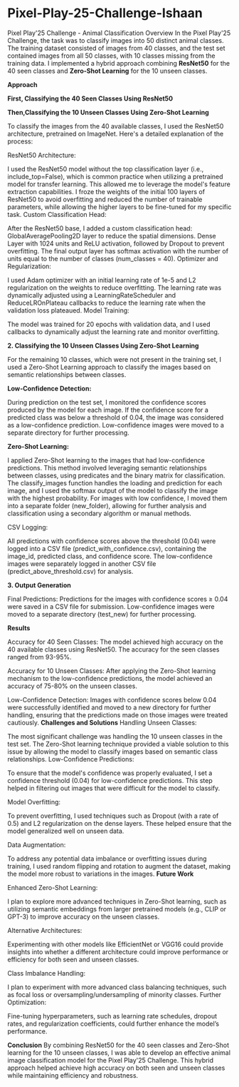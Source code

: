 # Pixel-Play-25-Challenge-Ishaan
Pixel Play'25 Challenge - Animal Classification
Overview
In the Pixel Play'25 Challenge, the task was to classify images into 50 distinct animal classes. The training dataset consisted of images from 40 classes, and the test set contained images from all 50 classes, with 10 classes missing from the training data. I implemented a hybrid approach combining ****ResNet50**** for the 40 seen classes and **Zero-Shot Learning** for the 10 unseen classes.

**Approach**

**First, Classifying the 40 Seen Classes Using ResNet50**

**Then,Classifying the 10 Unseen Classes Using Zero-Shot Learning**

To classify the images from the 40 available classes, I used the ResNet50 architecture, pretrained on ImageNet. Here's a detailed explanation of the process:

ResNet50 Architecture:

I used the ResNet50 model without the top classification layer (i.e., include_top=False), which is common practice when utilizing a pretrained model for transfer learning. This allowed me to leverage the model's feature extraction capabilities.
I froze the weights of the initial 100 layers of ResNet50 to avoid overfitting and reduced the number of trainable parameters, while allowing the higher layers to be fine-tuned for my specific task.
Custom Classification Head:

After the ResNet50 base, I added a custom classification head:
GlobalAveragePooling2D layer to reduce the spatial dimensions.
Dense Layer with 1024 units and ReLU activation, followed by Dropout to prevent overfitting.
The final output layer has softmax activation with the number of units equal to the number of classes (num_classes = 40).
Optimizer and Regularization:

I used Adam optimizer with an initial learning rate of 1e-5 and L2 regularization on the weights to reduce overfitting.
The learning rate was dynamically adjusted using a LearningRateScheduler and ReduceLROnPlateau callbacks to reduce the learning rate when the validation loss plateaued.
Model Training:

The model was trained for 20 epochs with validation data, and I used callbacks to dynamically adjust the learning rate and monitor overfitting.

**2. Classifying the 10 Unseen Classes Using Zero-Shot Learning**

For the remaining 10 classes, which were not present in the training set, I used a Zero-Shot Learning approach to classify the images based on semantic relationships between classes.

**Low-Confidence Detection:**


During prediction on the test set, I monitored the confidence scores produced by the model for each image. If the confidence score for a predicted class was below a threshold of 0.04, the image was considered as a low-confidence prediction.
Low-confidence images were moved to a separate directory for further processing.

**Zero-Shot Learning:**

I applied Zero-Shot learning to the images that had low-confidence predictions. This method involved leveraging semantic relationships between classes, using predicates and the binary matrix for classification.
The classify_images function handles the loading and prediction for each image, and I used the softmax output of the model to classify the image with the highest probability.
For images with low confidence, I moved them into a separate folder (new_folder), allowing for further analysis and classification using a secondary algorithm or manual methods.

CSV Logging:

All predictions with confidence scores above the threshold (0.04) were logged into a CSV file (predict_with_confidence.csv), containing the image_id, predicted class, and confidence score.
The low-confidence images were separately logged in another CSV file (predict_above_threshold.csv) for analysis.

****3. Output Generation****

Final Predictions:
Predictions for the images with confidence scores ≥ 0.04 were saved in a CSV file for submission.
Low-confidence images were moved to a separate directory (test_new) for further processing.

****Results****

Accuracy for 40 Seen Classes: The model achieved high accuracy on the 40 available classes using ResNet50. The accuracy for the seen classes ranged from 93-95%.

Accuracy for 10 Unseen Classes: After applying the Zero-Shot learning mechanism to the low-confidence predictions, the model achieved an accuracy of 75-80% on the unseen classes.

Low-Confidence Detection: Images with confidence scores below 0.04 were successfully identified and moved to a new directory for further handling, ensuring that the predictions made on those images were treated cautiously.
****Challenges and Solutions****
Handling Unseen Classes:

The most significant challenge was handling the 10 unseen classes in the test set. The Zero-Shot learning technique provided a viable solution to this issue by allowing the model to classify images based on semantic class relationships.
Low-Confidence Predictions:

To ensure that the model's confidence was properly evaluated, I set a confidence threshold (0.04) for low-confidence predictions. This step helped in filtering out images that were difficult for the model to classify.

Model Overfitting:

To prevent overfitting, I used techniques such as Dropout (with a rate of 0.5) and L2 regularization on the dense layers. These helped ensure that the model generalized well on unseen data.

Data Augmentation:

To address any potential data imbalance or overfitting issues during training, I used random flipping and rotation to augment the dataset, making the model more robust to variations in the images.
**Future Work**

Enhanced Zero-Shot Learning:

I plan to explore more advanced techniques in Zero-Shot learning, such as utilizing semantic embeddings from larger pretrained models (e.g., CLIP or GPT-3) to improve accuracy on the unseen classes.

Alternative Architectures:

Experimenting with other models like EfficientNet or VGG16 could provide insights into whether a different architecture could improve performance or efficiency for both seen and unseen classes.

Class Imbalance Handling:

I plan to experiment with more advanced class balancing techniques, such as focal loss or oversampling/undersampling of minority classes.
Further Optimization:

Fine-tuning hyperparameters, such as learning rate schedules, dropout rates, and regularization coefficients, could further enhance the model’s performance.

****Conclusion****
By combining ResNet50 for the 40 seen classes and Zero-Shot learning for the 10 unseen classes, I was able to develop an effective animal image classification model for the Pixel Play'25 Challenge. This hybrid approach helped achieve high accuracy on both seen and unseen classes while maintaining efficiency and robustness.
